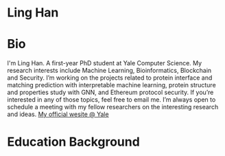Ling Han
==========

# Bio
I'm Ling Han. A first-year PhD student at Yale Computer Science. My research interests include Machine Learning, Bioinformatics, Blockchain and Security. I’m working on the projects related to protein interface and matching prediction with interpretable machine learning, protein structure and properties study with GNN, and Ethereum protocol security. If you’re interested in any of those topics, feel free to email me. I’m always open to schedule a meeting with my fellow researchers on the interesting research and ideas.
[My official wesite @ Yale](https://cpsc.yale.edu/people/ling-han)

# Education Background

